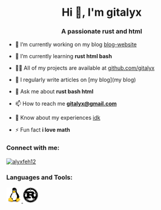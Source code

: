 <h1 align="center">Hi 👋, I'm gitalyx</h1>
<h3 align="center">A passionate rust and html</h3>

- 🔭 I’m currently working on my blog [blog-website](https://github.com/gitalyx/journey-website)

- 🌱 I’m currently learning **rust html bash**

- 👨‍💻 All of my projects are available at [github.com/gitalyx](github.com/gitalyx)

- 📝 I regularly write articles on [my blog](my blog)

- 💬 Ask me about **rust bash html**

- 📫 How to reach me **gitalyx@gmail.com**

- 📄 Know about my experiences [idk](idk)

- ⚡ Fun fact **i love math**

<h3 align="left">Connect with me:</h3>
<p align="left">
<a href="https://twitter.com/alyxfeh12" target="blank"><img align="center" src="https://raw.githubusercontent.com/rahuldkjain/github-profile-readme-generator/master/src/images/icons/Social/twitter.svg" alt="alyxfeh12" height="30" width="40" /></a>
</p>

<h3 align="left">Languages and Tools:</h3>
<p align="left"> <a href="https://www.linux.org/" target="_blank" rel="noreferrer"> <img src="https://raw.githubusercontent.com/devicons/devicon/master/icons/linux/linux-original.svg" alt="linux" width="40" height="40"/> </a> <a href="https://www.rust-lang.org" target="_blank" rel="noreferrer"> <img src="https://raw.githubusercontent.com/devicons/devicon/master/icons/rust/rust-plain.svg" alt="rust" width="40" height="40"/> </a> </p>

